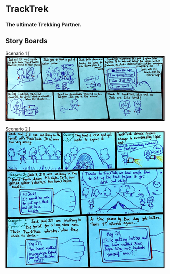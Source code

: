# TrackTrek
### The ultimate Trekking Partner.

## Story Boards
Scenario 1
[![Scenario 1](img/Picture1.png)

Scenario 2
[![Scenario 2](img/Picture2.png)

